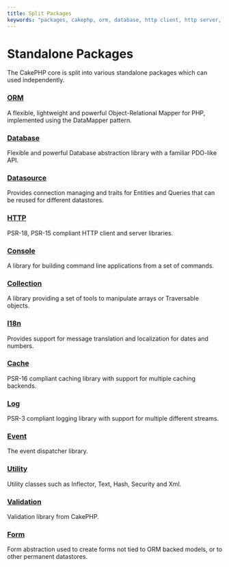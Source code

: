 ```yaml
---
title: Split Packages
keywords: "packages, cakephp, orm, database, http client, http server, utility, events, log, cache"
---
```


# Standalone Packages

The CakePHP core is split into various standalone packages which can
used independently.

### [ORM](https://github.com/cakephp/orm)

A flexible, lightweight and powerful Object-Relational Mapper for PHP,
implemented using the DataMapper pattern.

### [Database](https://github.com/cakephp/database)

Flexible and powerful Database abstraction library with a familiar PDO-like API.

### [Datasource](https://github.com/cakephp/datasource)

Provides connection managing and traits for Entities and Queries that can be
reused for different datastores.

### [HTTP](https://github.com/cakephp/http)

PSR-18, PSR-15 compliant HTTP client and server libraries.

### [Console](https://github.com/cakephp/console)

A library for building command line applications from a set of commands.

### [Collection](https://github.com/cakephp/collection)

A library providing a set of tools to manipulate arrays or Traversable objects.

### [I18n](https://github.com/cakephp/i18n)

Provides support for message translation and localization for dates and numbers.

### [Cache](https://github.com/cakephp/cache)

PSR-16 compliant caching library with support for multiple caching backends.

### [Log](https://github.com/cakephp/log)

PSR-3 compliant logging library with support for multiple different streams.

### [Event](https://github.com/cakephp/event)

The event dispatcher library.

### [Utility](https://github.com/cakephp/utility)

Utility classes such as Inflector, Text, Hash, Security and Xml.

### [Validation](https://github.com/cakephp/validation)

Validation library from CakePHP.

### [Form](https://github.com/cakephp/form)

Form abstraction used to create forms not tied to ORM backed models, or to other
permanent datastores.
